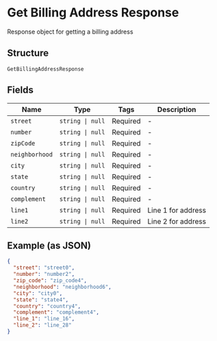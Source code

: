 
# Get Billing Address Response

Response object for getting a billing address

## Structure

`GetBillingAddressResponse`

## Fields

| Name | Type | Tags | Description |
|  --- | --- | --- | --- |
| `street` | `string \| null` | Required | - |
| `number` | `string \| null` | Required | - |
| `zipCode` | `string \| null` | Required | - |
| `neighborhood` | `string \| null` | Required | - |
| `city` | `string \| null` | Required | - |
| `state` | `string \| null` | Required | - |
| `country` | `string \| null` | Required | - |
| `complement` | `string \| null` | Required | - |
| `line1` | `string \| null` | Required | Line 1 for address |
| `line2` | `string \| null` | Required | Line 2 for address |

## Example (as JSON)

```json
{
  "street": "street0",
  "number": "number2",
  "zip_code": "zip_code4",
  "neighborhood": "neighborhood6",
  "city": "city0",
  "state": "state4",
  "country": "country4",
  "complement": "complement4",
  "line_1": "line_16",
  "line_2": "line_28"
}
```

